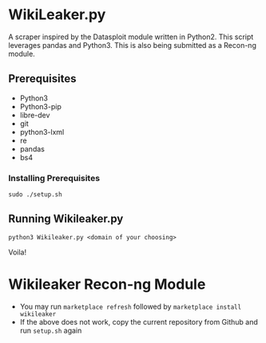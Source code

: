 # WikiLeaker.py
A scraper inspired by the Datasploit module written in Python2. This script leverages pandas and Python3. This is also being submitted as a Recon-ng module.


## Prerequisites
+ Python3
+ Python3-pip
+ libre-dev
+ git
+ python3-lxml
+ re
+ pandas
+ bs4

### Installing Prerequisites
`sudo ./setup.sh`

## Running Wikileaker.py
`python3 Wikileaker.py <domain of your choosing>`

Voila!

# Wikileaker Recon-ng Module
+ You may run `marketplace refresh` followed by `marketplace install wikileaker`
+ If the above does not work, copy the current repository from Github and run `setup.sh` again
